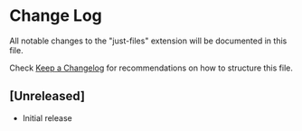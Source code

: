 # Change Log

All notable changes to the "just-files" extension will be documented in this file.

Check [Keep a Changelog](http://keepachangelog.com/) for recommendations on how to structure this file.

## [Unreleased]

- Initial release